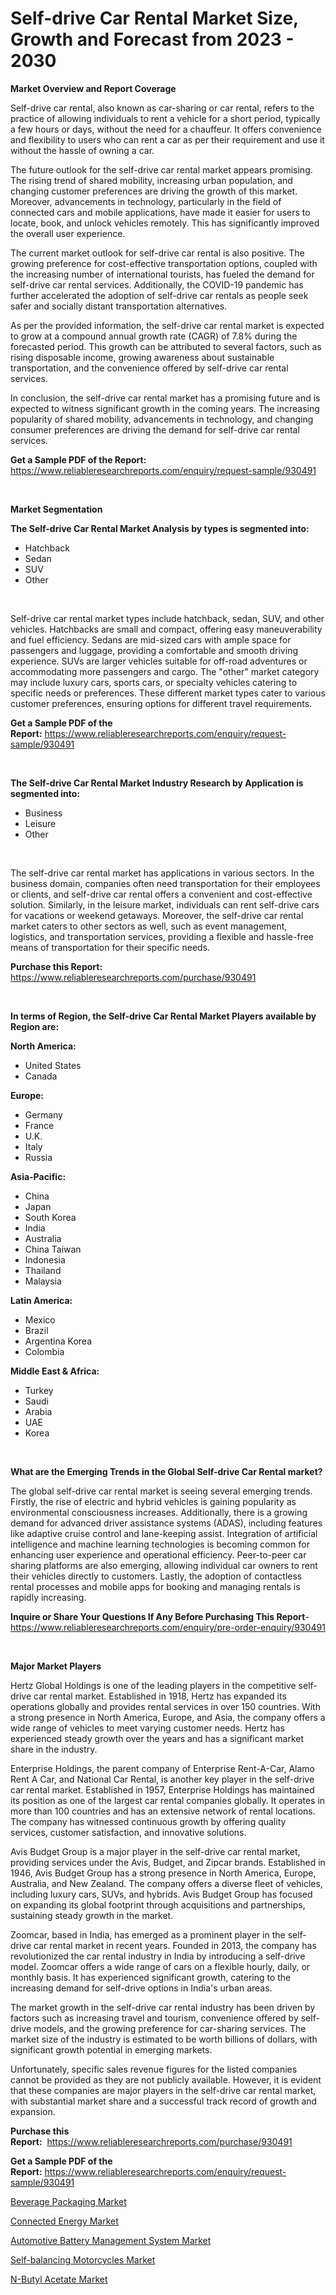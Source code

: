 <p><h1>Self-drive Car Rental Market Size, Growth and Forecast from 2023 - 2030</h1></p><p><strong>Market Overview and Report Coverage</strong></p>
<p><p>Self-drive car rental, also known as car-sharing or car rental, refers to the practice of allowing individuals to rent a vehicle for a short period, typically a few hours or days, without the need for a chauffeur. It offers convenience and flexibility to users who can rent a car as per their requirement and use it without the hassle of owning a car.</p><p>The future outlook for the self-drive car rental market appears promising. The rising trend of shared mobility, increasing urban population, and changing customer preferences are driving the growth of this market. Moreover, advancements in technology, particularly in the field of connected cars and mobile applications, have made it easier for users to locate, book, and unlock vehicles remotely. This has significantly improved the overall user experience.</p><p>The current market outlook for self-drive car rental is also positive. The growing preference for cost-effective transportation options, coupled with the increasing number of international tourists, has fueled the demand for self-drive car rental services. Additionally, the COVID-19 pandemic has further accelerated the adoption of self-drive car rentals as people seek safer and socially distant transportation alternatives.</p><p>As per the provided information, the self-drive car rental market is expected to grow at a compound annual growth rate (CAGR) of 7.8% during the forecasted period. This growth can be attributed to several factors, such as rising disposable income, growing awareness about sustainable transportation, and the convenience offered by self-drive car rental services.</p><p>In conclusion, the self-drive car rental market has a promising future and is expected to witness significant growth in the coming years. The increasing popularity of shared mobility, advancements in technology, and changing consumer preferences are driving the demand for self-drive car rental services.</p></p>
<p><strong>Get a Sample PDF of the Report:</strong> <a href="https://www.reliableresearchreports.com/enquiry/request-sample/930491">https://www.reliableresearchreports.com/enquiry/request-sample/930491</a></p>
<p>&nbsp;</p>
<p><strong>Market Segmentation</strong></p>
<p><strong>The Self-drive Car Rental Market Analysis by types is segmented into:</strong></p>
<p><ul><li>Hatchback</li><li>Sedan</li><li>SUV</li><li>Other</li></ul></p>
<p>&nbsp;</p>
<p><p>Self-drive car rental market types include hatchback, sedan, SUV, and other vehicles. Hatchbacks are small and compact, offering easy maneuverability and fuel efficiency. Sedans are mid-sized cars with ample space for passengers and luggage, providing a comfortable and smooth driving experience. SUVs are larger vehicles suitable for off-road adventures or accommodating more passengers and cargo. The "other" market category may include luxury cars, sports cars, or specialty vehicles catering to specific needs or preferences. These different market types cater to various customer preferences, ensuring options for different travel requirements.</p></p>
<p><strong>Get a Sample PDF of the Report:</strong>&nbsp;<a href="https://www.reliableresearchreports.com/enquiry/request-sample/930491">https://www.reliableresearchreports.com/enquiry/request-sample/930491</a></p>
<p>&nbsp;</p>
<p><strong>The Self-drive Car Rental Market Industry Research by Application is segmented into:</strong></p>
<p><ul><li>Business</li><li>Leisure</li><li>Other</li></ul></p>
<p>&nbsp;</p>
<p><p>The self-drive car rental market has applications in various sectors. In the business domain, companies often need transportation for their employees or clients, and self-drive car rental offers a convenient and cost-effective solution. Similarly, in the leisure market, individuals can rent self-drive cars for vacations or weekend getaways. Moreover, the self-drive car rental market caters to other sectors as well, such as event management, logistics, and transportation services, providing a flexible and hassle-free means of transportation for their specific needs.</p></p>
<p><strong>Purchase this Report:</strong>&nbsp; <a href="https://www.reliableresearchreports.com/purchase/930491">https://www.reliableresearchreports.com/purchase/930491</a></p>
<p>&nbsp;</p>
<p><strong>In terms of Region, the Self-drive Car Rental Market Players available by Region are:</strong></p>
<p>
    <p> <strong> North America: </strong>
        <ul>
            <li>United States</li>
            <li>Canada</li>
        </ul>
        </p> 
    <p> <strong> Europe: </strong>
        <ul>
            <li>Germany</li>
            <li>France</li>
            <li>U.K.</li>
            <li>Italy</li>
            <li>Russia</li>
        </ul>
        </p> 
    <p> <strong> Asia-Pacific: </strong>
        <ul>
            <li>China</li>
            <li>Japan</li>
            <li>South Korea</li>
            <li>India</li>
            <li>Australia</li>
            <li>China Taiwan</li>
            <li>Indonesia</li>
            <li>Thailand</li>
            <li>Malaysia</li>
        </ul>
        </p> 
    <p> <strong> Latin America: </strong>
        <ul>
            <li>Mexico</li>
            <li>Brazil</li>
            <li>Argentina Korea</li>
            <li>Colombia</li>
        </ul>
        </p> 
    <p> <strong> Middle East & Africa: </strong>
        <ul>
            <li>Turkey</li>
            <li>Saudi</li>
            <li>Arabia</li>
            <li>UAE</li>
            <li>Korea</li>
        </ul>
    </p>
    </p>
<p>&nbsp;</p>
<p><strong>What are the Emerging Trends in the Global Self-drive Car Rental market?</strong></p>
<p><p>The global self-drive car rental market is seeing several emerging trends. Firstly, the rise of electric and hybrid vehicles is gaining popularity as environmental consciousness increases. Additionally, there is a growing demand for advanced driver assistance systems (ADAS), including features like adaptive cruise control and lane-keeping assist. Integration of artificial intelligence and machine learning technologies is becoming common for enhancing user experience and operational efficiency. Peer-to-peer car sharing platforms are also emerging, allowing individual car owners to rent their vehicles directly to customers. Lastly, the adoption of contactless rental processes and mobile apps for booking and managing rentals is rapidly increasing.</p></p>
<p><strong>Inquire or Share Your Questions If Any Before Purchasing This Report</strong>- <a href="https://www.reliableresearchreports.com/enquiry/pre-order-enquiry/930491">https://www.reliableresearchreports.com/enquiry/pre-order-enquiry/930491</a></p>
<p>&nbsp;</p>
<p><strong>Major Market Players</strong></p>
<p><p>Hertz Global Holdings is one of the leading players in the competitive self-drive car rental market. Established in 1918, Hertz has expanded its operations globally and provides rental services in over 150 countries. With a strong presence in North America, Europe, and Asia, the company offers a wide range of vehicles to meet varying customer needs. Hertz has experienced steady growth over the years and has a significant market share in the industry.</p><p>Enterprise Holdings, the parent company of Enterprise Rent-A-Car, Alamo Rent A Car, and National Car Rental, is another key player in the self-drive car rental market. Established in 1957, Enterprise Holdings has maintained its position as one of the largest car rental companies globally. It operates in more than 100 countries and has an extensive network of rental locations. The company has witnessed continuous growth by offering quality services, customer satisfaction, and innovative solutions.</p><p>Avis Budget Group is a major player in the self-drive car rental market, providing services under the Avis, Budget, and Zipcar brands. Established in 1946, Avis Budget Group has a strong presence in North America, Europe, Australia, and New Zealand. The company offers a diverse fleet of vehicles, including luxury cars, SUVs, and hybrids. Avis Budget Group has focused on expanding its global footprint through acquisitions and partnerships, sustaining steady growth in the market.</p><p>Zoomcar, based in India, has emerged as a prominent player in the self-drive car rental market in recent years. Founded in 2013, the company has revolutionized the car rental industry in India by introducing a self-drive model. Zoomcar offers a wide range of cars on a flexible hourly, daily, or monthly basis. It has experienced significant growth, catering to the increasing demand for self-drive options in India's urban areas.</p><p>The market growth in the self-drive car rental industry has been driven by factors such as increasing travel and tourism, convenience offered by self-drive models, and the growing preference for car-sharing services. The market size of the industry is estimated to be worth billions of dollars, with significant growth potential in emerging markets.</p><p>Unfortunately, specific sales revenue figures for the listed companies cannot be provided as they are not publicly available. However, it is evident that these companies are major players in the self-drive car rental market, with substantial market share and a successful track record of growth and expansion.</p></p>
<p><strong>Purchase this Report:</strong>&nbsp;&nbsp;<a href="https://www.reliableresearchreports.com/purchase/930491">https://www.reliableresearchreports.com/purchase/930491</a></p>
<p></p>
<p><strong>Get a Sample PDF of the Report:</strong>&nbsp;<a href="https://www.reliableresearchreports.com/enquiry/request-sample/930491">https://www.reliableresearchreports.com/enquiry/request-sample/930491</a></p>
<p><p><a href="https://www.reportprime.com/beverage-packaging-r6094">Beverage Packaging Market</a></p><p><a href="https://medium.com/@juananienow/connected-energy-market-size-growth-forecast-2023-2030-e3e55d3cafc2">Connected Energy Market</a></p><p><a href="https://www.linkedin.com/pulse/automotive-battery-management-system-market-challenges-opportunities-hugqe/">Automotive Battery Management System Market</a></p><p><a href="https://github.com/RichRobinson5/Market-Research-Report-List-1/blob/main/self-balancing-motorcycles-market.md">Self-balancing Motorcycles Market</a></p><p><a href="https://issuu.com/reportprime-2/docs/n-butyl-acetate-market-size-2030.pptx?fr=xKAE9_zU1NQ">N-Butyl Acetate Market</a></p></p>